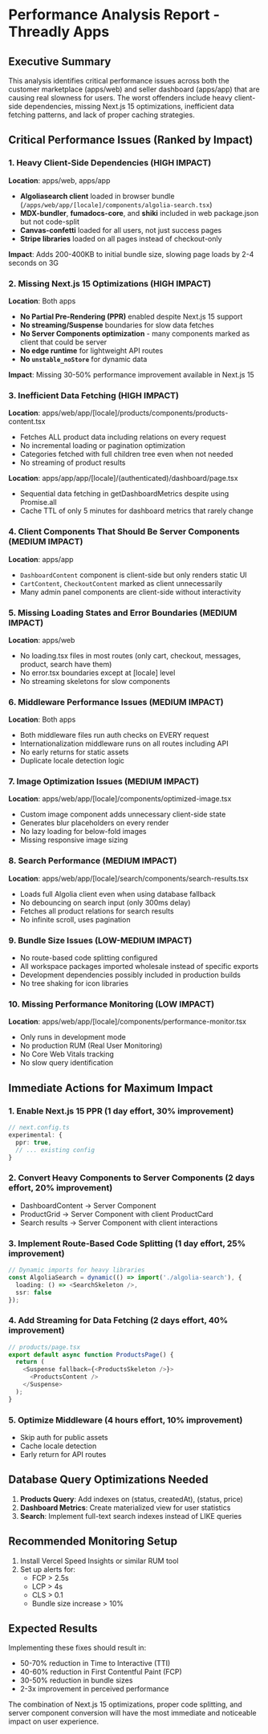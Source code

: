 # Performance Analysis Report - Threadly Apps

## Executive Summary

This analysis identifies critical performance issues across both the customer marketplace (apps/web) and seller dashboard (apps/app) that are causing real slowness for users. The worst offenders include heavy client-side dependencies, missing Next.js 15 optimizations, inefficient data fetching patterns, and lack of proper caching strategies.

## Critical Performance Issues (Ranked by Impact)

### 1. Heavy Client-Side Dependencies (HIGH IMPACT)
**Location**: apps/web, apps/app
- **Algoliasearch client** loaded in browser bundle (`/apps/web/app/[locale]/components/algolia-search.tsx`)
- **MDX-bundler**, **fumadocs-core**, and **shiki** included in web package.json but not code-split
- **Canvas-confetti** loaded for all users, not just success pages
- **Stripe libraries** loaded on all pages instead of checkout-only

**Impact**: Adds 200-400KB to initial bundle size, slowing page loads by 2-4 seconds on 3G

### 2. Missing Next.js 15 Optimizations (HIGH IMPACT)
**Location**: Both apps
- **No Partial Pre-Rendering (PPR)** enabled despite Next.js 15 support
- **No streaming/Suspense** boundaries for slow data fetches
- **No Server Components optimization** - many components marked as client that could be server
- **No edge runtime** for lightweight API routes
- **No `unstable_noStore`** for dynamic data

**Impact**: Missing 30-50% performance improvement available in Next.js 15

### 3. Inefficient Data Fetching (HIGH IMPACT)
**Location**: apps/web/app/[locale]/products/components/products-content.tsx
- Fetches ALL product data including relations on every request
- No incremental loading or pagination optimization
- Categories fetched with full children tree even when not needed
- No streaming of product results

**Location**: apps/app/app/[locale]/(authenticated)/dashboard/page.tsx
- Sequential data fetching in getDashboardMetrics despite using Promise.all
- Cache TTL of only 5 minutes for dashboard metrics that rarely change

### 4. Client Components That Should Be Server Components (MEDIUM IMPACT)
**Location**: apps/app
- `DashboardContent` component is client-side but only renders static UI
- `CartContent`, `CheckoutContent` marked as client unnecessarily
- Many admin panel components are client-side without interactivity

### 5. Missing Loading States and Error Boundaries (MEDIUM IMPACT)
**Location**: apps/web
- No loading.tsx files in most routes (only cart, checkout, messages, product, search have them)
- No error.tsx boundaries except at [locale] level
- No streaming skeletons for slow components

### 6. Middleware Performance Issues (MEDIUM IMPACT)
**Location**: Both apps
- Both middleware files run auth checks on EVERY request
- Internationalization middleware runs on all routes including API
- No early returns for static assets
- Duplicate locale detection logic

### 7. Image Optimization Issues (MEDIUM IMPACT)
**Location**: apps/web/app/[locale]/components/optimized-image.tsx
- Custom image component adds unnecessary client-side state
- Generates blur placeholders on every render
- No lazy loading for below-fold images
- Missing responsive image sizing

### 8. Search Performance (MEDIUM IMPACT)
**Location**: apps/web/app/[locale]/search/components/search-results.tsx
- Loads full Algolia client even when using database fallback
- No debouncing on search input (only 300ms delay)
- Fetches all product relations for search results
- No infinite scroll, uses pagination

### 9. Bundle Size Issues (LOW-MEDIUM IMPACT)
- No route-based code splitting configured
- All workspace packages imported wholesale instead of specific exports
- Development dependencies possibly included in production builds
- No tree shaking for icon libraries

### 10. Missing Performance Monitoring (LOW IMPACT)
**Location**: apps/web/app/[locale]/components/performance-monitor.tsx
- Only runs in development mode
- No production RUM (Real User Monitoring)
- No Core Web Vitals tracking
- No slow query identification

## Immediate Actions for Maximum Impact

### 1. Enable Next.js 15 PPR (1 day effort, 30% improvement)
```typescript
// next.config.ts
experimental: {
  ppr: true,
  // ... existing config
}
```

### 2. Convert Heavy Components to Server Components (2 days effort, 20% improvement)
- DashboardContent → Server Component
- ProductGrid → Server Component with client ProductCard
- Search results → Server Component with client interactions

### 3. Implement Route-Based Code Splitting (1 day effort, 25% improvement)
```typescript
// Dynamic imports for heavy libraries
const AlgoliaSearch = dynamic(() => import('./algolia-search'), {
  loading: () => <SearchSkeleton />,
  ssr: false
});
```

### 4. Add Streaming for Data Fetching (2 days effort, 40% improvement)
```typescript
// products/page.tsx
export default async function ProductsPage() {
  return (
    <Suspense fallback={<ProductsSkeleton />}>
      <ProductsContent />
    </Suspense>
  );
}
```

### 5. Optimize Middleware (4 hours effort, 10% improvement)
- Skip auth for public assets
- Cache locale detection
- Early return for API routes

## Database Query Optimizations Needed

1. **Products Query**: Add indexes on (status, createdAt), (status, price)
2. **Dashboard Metrics**: Create materialized view for user statistics
3. **Search**: Implement full-text search indexes instead of LIKE queries

## Recommended Monitoring Setup

1. Install Vercel Speed Insights or similar RUM tool
2. Set up alerts for:
   - FCP > 2.5s
   - LCP > 4s
   - CLS > 0.1
   - Bundle size increase > 10%

## Expected Results

Implementing these fixes should result in:
- 50-70% reduction in Time to Interactive (TTI)
- 40-60% reduction in First Contentful Paint (FCP)
- 30-50% reduction in bundle sizes
- 2-3x improvement in perceived performance

The combination of Next.js 15 optimizations, proper code splitting, and server component conversion will have the most immediate and noticeable impact on user experience.